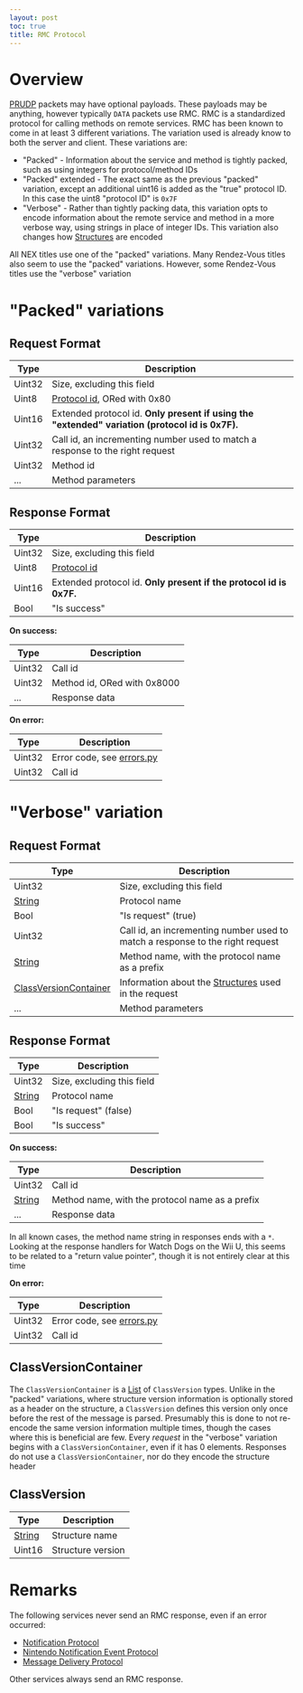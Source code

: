 ```yaml
---
layout: post
toc: true
title: RMC Protocol
---
```


# Overview

[PRUDP](/docs/prudp) packets may have optional payloads. These payloads may be anything, however typically `DATA` packets use RMC. RMC is a standardized protocol for calling methods on remote services. RMC has been known to come in at least 3 different variations. The variation used is already know to both the server and client. These variations are:

- "Packed" - Information about the service and method is tightly packed, such as using integers for protocol/method IDs
- "Packed" extended - The exact same as the previous "packed" variation, except an additional uint16 is added as the "true" protocol ID. In this case the uint8 "protocol ID" is `0x7F`
- "Verbose" - Rather than tightly packing data, this variation opts to encode information about the remote service and method in a more verbose way, using strings in place of integer IDs. This variation also changes how [Structures](/docs/nex/types#structure) are encoded

All NEX titles use one of the "packed" variations. Many Rendez-Vous titles also seem to use the "packed" variations. However, some Rendez-Vous titles use the "verbose" variation

# "Packed" variations

## Request Format

| Type   | Description                                                                                     |
|--------|-------------------------------------------------------------------------------------------------|
| Uint32 | Size, excluding this field                                                                      |
| Uint8  | [Protocol id](/docs/nex/protocols), ORed with 0x80                                              |
| Uint16 | Extended protocol id. **Only present if using the "extended" variation (protocol id is 0x7F).** |
| Uint32 | Call id, an incrementing number used to match a response to the right request                   |
| Uint32 | Method id                                                                                       |
| ...    | Method parameters                                                                               |

## Response Format

| Type   | Description                                                        |
|--------|--------------------------------------------------------------------|
| Uint32 | Size, excluding this field                                         |
| Uint8  | [Protocol id](/docs/nex/protocols)                                 |
| Uint16 | Extended protocol id. **Only present if the protocol id is 0x7F.** |
| Bool  | "Is success"                                                  |

**On success:**

| Type   | Description                 |
|--------|-----------------------------|
| Uint32 | Call id                     |
| Uint32 | Method id, ORed with 0x8000 |
| ...    | Response data               |

**On error:**

| Type   | Description                                                                                               |
|--------|-----------------------------------------------------------------------------------------------------------|
| Uint32 | Error code, see [errors.py](https://github.com/Kinnay/NintendoClients/blob/master/nintendo/nex/errors.py) |
| Uint32 | Call id                                                                                                   |

# "Verbose" variation

## Request Format

| Type                                            | Description                                                                       |
|-------------------------------------------------|-----------------------------------------------------------------------------------|
| Uint32                                          | Size, excluding this field                                                        |
| [String](/docs/nex/types#string)                | Protocol name                                                                     |
| Bool                                            | "Is request" (true)                                                               |
| Uint32                                          | Call id, an incrementing number used to match a response to the right request     |
| [String](/docs/nex/types#string)                | Method name, with the protocol name as a prefix                                   |
| [ClassVersionContainer](#classversioncontainer) | Information about the [Structures](/docs/nex/types#structure) used in the request |
| ...                                             | Method parameters                                                                 |

## Response Format

| Type                             | Description                |
|----------------------------------|----------------------------|
| Uint32                           | Size, excluding this field |
| [String](/docs/nex/types#string) | Protocol name              |
| Bool                             | "Is request" (false)       |
| Bool                             | "Is success"               |

**On success:**

| Type                             | Description                                     |
|----------------------------------|-------------------------------------------------|
| Uint32                           | Call id                                         |
| [String](/docs/nex/types#string) | Method name, with the protocol name as a prefix |
| ...                              | Response data                                   |

In all known cases, the method name string in responses ends with a `*`. Looking at the response handlers for Watch Dogs on the Wii U, this seems to be related to a "return value pointer", though it is not entirely clear at this time

**On error:**

| Type   | Description                                                                                               |
|--------|-----------------------------------------------------------------------------------------------------------|
| Uint32 | Error code, see [errors.py](https://github.com/Kinnay/NintendoClients/blob/master/nintendo/nex/errors.py) |
| Uint32 | Call id                                                                                                   |

## ClassVersionContainer

The `ClassVersionContainer` is a [List](/docs/nex/types#list) of `ClassVersion` types. Unlike in the "packed" variations, where structure version information is optionally stored as a header on the structure, a `ClassVersion` defines this version only once before the rest of the message is parsed. Presumably this is done to not re-encode the same version information multiple times, though the cases where this is beneficial are few. Every *request* in the "verbose" variation begins with a `ClassVersionContainer`, even if it has 0 elements. Responses do not use a `ClassVersionContainer`, nor do they encode the structure header

## ClassVersion

| Type                             | Description       |
|----------------------------------|-------------------|
| [String](/docs/nex/types#string) | Structure name    |
| Uint16                           | Structure version |

# Remarks
The following services never send an RMC response, even if an error occurred:

* [Notification Protocol](/docs/nex/protocols/notifications)
* [Nintendo Notification Event Protocol](/docs/nex/protocols/nintendo-notifications)
* [Message Delivery Protocol](/docs/nex/protocols/message-delivery)

Other services always send an RMC response.
